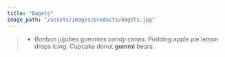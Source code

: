 ```yaml
---
title: "Bagels"
image_path: "/assets/images/products/bagels.jpg"
---
```


> * Bonbon jujubes gummies *candy* canes. Pudding apple pie lemon drops icing. Cupcake donut **gummi** bears.